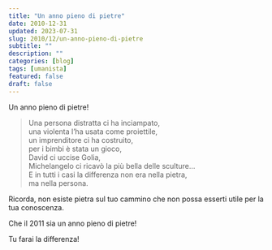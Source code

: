```yaml
---
title: "Un anno pieno di pietre"
date: 2010-12-31
updated: 2023-07-31
slug: 2010/12/un-anno-pieno-di-pietre
subtitle: ""
description: ""
categories: [blog]
tags: [umanista]
featured: false
draft: false
---
```


Un anno pieno di pietre!

> Una persona distratta ci ha inciampato,  
> una violenta l’ha usata come proiettile,  
> un imprenditore ci ha costruito,  
> per i bimbi è stata un gioco,  
> David ci uccise Golia,  
> Michelangelo ci ricavò la più bella delle sculture…  
> E in tutti i casi la differenza non era nella pietra,  
> ma nella persona.

Ricorda, non esiste pietra sul tuo cammino che non possa esserti utile per la tua conoscenza.

Che il 2011 sia un anno pieno di pietre!

Tu farai la differenza!
